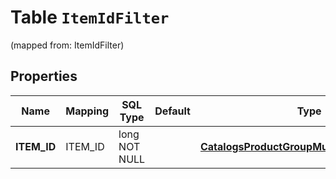
# Table `ItemIdFilter`
(mapped from: ItemIdFilter)

## Properties
Name | Mapping | SQL Type | Default | Type | Description | Notes
---- | ------- | -------- | ------- | ---- | ----------- | -----
**ITEM_ID** | ITEM_ID | long NOT NULL |  | [**CatalogsProductGroupMultipleStringCriteria**](.md) |  |  [foreignkey]



